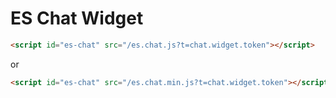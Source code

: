 # ES Chat Widget

```html
<script id="es-chat" src="/es.chat.js?t=chat.widget.token"></script>
```

or

```html
<script id="es-chat" src="/es.chat.min.js?t=chat.widget.token"></script>
```
